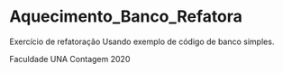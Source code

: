 # Aquecimento_Banco_Refatora

Exercício de refatoração Usando exemplo de código de banco simples.


Faculdade UNA Contagem 2020

